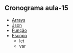 ## Cronograma aula-15

* [Arrays](https://developer.mozilla.org/pt-BR/docs/Web/JavaScript/Reference/Global_Objects/Array)
* [Json](https://developer.mozilla.org/pt-BR/docs/Web/JavaScript/Reference/Global_Objects/Json)
* [Função](https://developer.mozilla.org/pt-BR/docs/Web/JavaScript/Reference/Global_Objects/Function)
* [Escopo](https://developer.mozilla.org/pt-BR/docs/Web/JavaScript/Guide/Grammar_and_types#variable_scope)
    * let
    * var